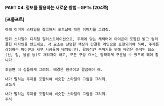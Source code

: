 #### PART 04. 정보를 활용하는 새로운 방법 – GPTs (204쪽)

**[프롬프트]**

```
아래 이미지 스타일을 참고해서 포토샵에 대한 이미지를 그려줘.

만화 스타일의 디지털 일러스트레이션으로, 주제에 맞는 캐릭터와 아이콘이 포함된 밝고 컬러풀한 디자인을 만드세요. 각 요소는 선명한 색상과 간결한 라인으로 표현되어야 하며, 주제를 상징하는 아이콘과 세부 사항들이 배치됩니다. 활동적인 분위기를 위해 배경은 동적인 요소(선, 점, 물결 등)로 채워져야 하고, 모든 구성 요소는 명확하게 구분될 수 있도록 해야 합니다.
```

```
조금만 더 심플하게 그려줘. 배경은 흰색이고 깔끔해야 해.
```

```
내가 말하는 주제를 포함하여 비슷한 스타일의 그림을 그려줘.
글쓰기
```

```
내가 말하는 주제를 포함하여 비슷한 스타일의 그림을 그려줘.
주식
```
